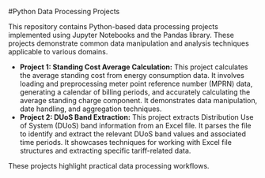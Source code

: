 #Python Data Processing Projects

This repository contains Python-based data processing projects implemented using Jupyter Notebooks and the Pandas library. These projects demonstrate common data manipulation and analysis techniques applicable to various domains.

* **Project 1: Standing Cost Average Calculation:** This project calculates the average standing cost from energy consumption data. It involves loading and preprocessing meter point reference number (MPRN) data, generating a calendar of billing periods, and accurately calculating the average standing charge component. It demonstrates data manipulation, date handling, and aggregation techniques.
* **Project 2: DUoS Band Extraction:** This project extracts Distribution Use of System (DUoS) band information from an Excel file. It parses the file to identify and extract the relevant DUoS band values and associated time periods. It showcases techniques for working with Excel file structures and extracting specific tariff-related data.

These projects highlight practical data processing workflows.
